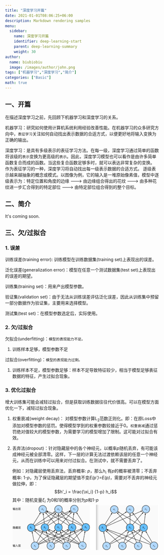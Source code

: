 ```yaml
---
title: "深度学习开篇"
date: 2021-01-01T08:06:25+06:00
description: Markdown rendering samples
menu:
  sidebar:
    name: 深度学习开篇
    identifier: deep-learning-start
    parent: deep-learning-summary
    weight: 30
author:
  name: biubiobiu
  image: /images/author/john.png
tags: ["机器学习","深度学习","简介"]
categories: ["Basic"]
math: true
---
```


## 一、开篇
在描述深度学习之前，先回顾下机器学习和深度学习的关系。

机器学习：研究如何使用计算机系统利用经验改善性能。在机器学习的众多研究方向中，`表征学习`关注如何自动找出表示数据的合适方式，以便更好地将输入变换为正确的输出。

深度学习：是具有多级表示的表征学习方法。在每一级，深度学习通过简单的函数将该级的`表示`变换为更高级的`表示`。因此，深度学习模型也可以看作是由许多简单函数复合而成的函数。当这些复合函数足够多时，就可以表达非常复杂的变换。
作为表征学习的一种，深度学习将自动找出每一级表示数据的合适方式。
逐级表示越来越抽象的概念或模式。以图像为例，它的输入是一堆原始像素值，模型中逐级表示为：特定位置和角度的边缘 ---> 由边缘组合得出的花纹 ---> 由多种花纹进一步汇合得到的特定部位 ---> 由特定部位组合得到的整个目标。


## 二、简介
It's coming soon.


## 三、欠/过拟合

### 1. 误差

训练误差(training error): 训练模型在训练数据集(training set)上表现出的误差。 </p>
泛化误差(generalization error)：模型在任意一个测试数据集(test set)上表现出的误差的期望。</p>
训练集(training set)：用来产出模型参数。</p>
验证集(validation set)：由于无法从训练误差评估泛化误差，因此从训练集中预留一部分数据作为验证集，主要用来选择模型。 </p>
测试集(test set)：在模型参数选定后，实际使用。</p>

### 2. 欠/过拟合

欠拟合(underfitting)：`模型的表现能力不足。`</p>
1. 训练样本足够，模型参数不足

过拟合(overfitting)：`模型的表现能力过剩。`</p>
1. 训练样本不足，模型参数足够：样本不足导致特征较少，相当于模型足够表征数据的特征，产生过拟合现象。


### 3. 优化过拟合

增大训练集可能会减轻过拟合，但是获取训练数据往往代价很高。可以在模型方面优化一下，减轻过拟合现象。
1. 权重衰减(weight decay)：
对模型参数计算L<sub>2</sub>范数正则化。即：在原Loss中添加对模型参数的惩罚。使得模型学到的权重参数较接近于0。`权重衰减`通过惩罚绝对值较大的模型参数，为需要学习的模型增加了限制。这可能对过拟合有效。

2. 丢弃法(dropout)：针对隐藏层中的各个神经元，以概率*p*随机丢弃，有可能该成神经元被全部清零。这样，下一层的计算无法过渡依赖该层的任意一个神经元，从而在训练中可以用来对付过拟合。在测试中，就不需要丢弃了。</p>
例如：对隐藏层使用丢弃法，丢弃概率: *p*，那么h<sub>i</sub> 有*p*的概率被清零；不丢弃概率: 1-*p*，为了保证隐藏层的期望值不变*E(p')=E(p)*，需要对不丢弃的神经元做拉伸，即：$$h'_i = \frac{\xi_i} {1-p} h_i$$ 其中：随机变量*ξ<sub>i<sub>* 为0和1的概率分别为*p*和1-*p*
![DropOut](/datasets/posts/dp_summary/mlp_dropout.jpg)


